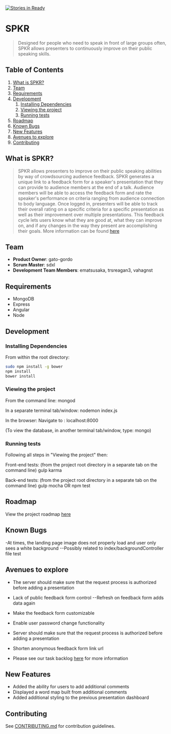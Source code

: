 [![Stories in Ready](https://badge.waffle.io/undefined-NaN/spkr.png?label=ready&title=Ready)](https://waffle.io/undefined-NaN/spkr)
<!--[![Stories in Ready](https://badge.waffle.io/glorypod/spkr.png?label=ready&title=Ready)](https://waffle.io/glorypod/spkr) GO AWAY GLORY POD! :P -->
# SPKR

  > Designed for people who need to speak in front of large groups often, SPKR allows presenters to continuously improve on their public speaking skills.


## Table of Contents

1. [What is SPKR?](#what-is-spkr)
1. [Team](#team)
1. [Requirements](#requirements)
1. [Development](#development)
    1. [Installing Dependencies](#installing-dependencies)
    1. [Viewing the project](#viewing-the-project)
    1. [Running tests](#running-tests)
1. [Roadmap](#roadmap)
1. [Known Bugs](#known-bugs)
1. [New Features](#new-features)
1. [Avenues to explore](#avenues-to-explore)
1. [Contributing](#contributing)


## What is SPKR?

> SPKR allows presenters to improve on their public speaking abilities by way of crowdsourcing audience feedback. SPKR generates a unique link to a feedback form for a speaker's presentation that they can provide to audience members at the end of a talk. Audience members will be able to access the feedback form and rate the speaker's performance on criteria ranging from audience connection to body language. 
Once logged in, presenters will be able to track their overall rating on a specific criteria for a specific presentation as well as their improvement over multiple presentations. This feedback cycle lets users know what they are good at, what they can improve on, and if any changes in the way they present are accomplishing their goals. More information can be found [here](https://github.com/glorypod/spkr/blob/master/_PRESS-RELEASE.md)

## Team

  - __Product Owner__: gato-gordo
  - __Scrum Master__: sdxl
  - __Development Team Members__: ematsusaka, trsreagan3, vahagnst 
  
## Requirements
- MongoDB
- Express 
- Angular 
- Node 

## Development

### Installing Dependencies

From within the root directory:

```sh
sudo npm install -g bower
npm install
bower install
```

### Viewing the project

From the command line:
mongod

In a separate terminal tab/window:
nodemon index.js

In the browser:
Navigate to : 
localhost:8000

(To view the database, in another terminal tab/window, type:
mongo)

### Running tests
Following all steps in "Viewing the project" then:

Front-end tests: 
(from the project root directory in a separate tab on the command line)
gulp karma

Back-end tests:
(from the project root directory in a separate tab on the command line)
gulp mocha OR npm test

## Roadmap

View the project roadmap [here](https://github.com/glorypod/spkr/issues)

## Known Bugs

-At times, the landing page image does not properly load and user only sees a white background
  --Possibly related to index/backgroundController file test

## Avenues to explore
- The server should make sure that the request process is authorized before adding a presentation

- Lack of public feedback form control
  --Refresh on feedback form adds data again

- Make the feedback form customizable

- Enable user password change functionality

- Server should make sure that the request process is authorized before adding a presentation

- Shorten anonymous feedback form link url

- Please see our task backlog [here](https://waffle.io/glorypod/spkr) for more information

## New Features
- Added the ability for users to add additional comments
- Displayed a word map built from additional comments
- Added additional styling to the previous presentation dashboard

## Contributing

See [CONTRIBUTING.md](https://github.com/glorypod/spkr/blob/master/_CONTRIBUTING.md) for contribution guidelines.
